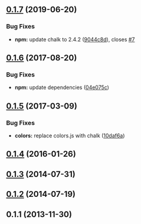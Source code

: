 ## [0.1.7](https://github.com/JamieMason/karma-nested-reporter/compare/0.1.6...0.1.7) (2019-06-20)

### Bug Fixes

- **npm:** update chalk to 2.4.2
  ([9044c8d](https://github.com/JamieMason/karma-nested-reporter/commit/9044c8d)),
  closes [#7](https://github.com/JamieMason/karma-nested-reporter/issues/7)

## [0.1.6](https://github.com/JamieMason/karma-nested-reporter/compare/0.1.5...0.1.6) (2017-08-20)

### Bug Fixes

- **npm:** update dependencies
  ([04e075c](https://github.com/JamieMason/karma-nested-reporter/commit/04e075c))

## [0.1.5](https://github.com/JamieMason/karma-nested-reporter/compare/0.1.4...0.1.5) (2017-03-09)

### Bug Fixes

- **colors:** replace colors.js with chalk
  ([10daf6a](https://github.com/JamieMason/karma-nested-reporter/commit/10daf6a))

## [0.1.4](https://github.com/JamieMason/karma-nested-reporter/compare/0.1.3...0.1.4) (2016-01-26)

## [0.1.3](https://github.com/JamieMason/karma-nested-reporter/compare/0.1.2...0.1.3) (2014-07-31)

## [0.1.2](https://github.com/JamieMason/karma-nested-reporter/compare/0.1.1...0.1.2) (2014-07-19)

## 0.1.1 (2013-11-30)
